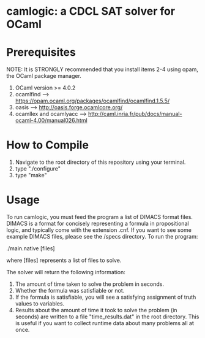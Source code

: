# camlogic: a CDCL SAT solver for OCaml

# Prerequisites
NOTE: It is STRONGLY recommended that you install items 2-4 using opam, the OCaml package manager.
1. OCaml version >= 4.0.2
2. ocamlfind --> https://opam.ocaml.org/packages/ocamlfind/ocamlfind.1.5.5/
3. oasis --> http://oasis.forge.ocamlcore.org/
4. ocamllex and ocamlyacc --> http://caml.inria.fr/pub/docs/manual-ocaml-4.00/manual026.html

# How to Compile
1. Navigate to the root directory of this repository using your terminal.
2. type "./configure"
3. type "make"

# Usage
To run camlogic, you must feed the program a list of DIMACS format files. DIMACS is a format for concisely representing a formula in propositional logic, and typically come with the extension .cnf. If you want to see some example DIMACS files, please see the /specs directory. To run the program:

./main.native [files]

where [files] represents a list of files to solve.

The solver will return the following information:
1. The amount of time taken to solve the problem in seconds.
2. Whether the formula was satisfiable or not.
3. If the formula is satisfiable, you will see a satisfying assignment of truth values to variables.
4. Results about the amount of time it took to solve the problem (in seconds) are written to a file "time_results.dat" in the root directory. This is useful if you want to collect runtime data about many problems all at once.
